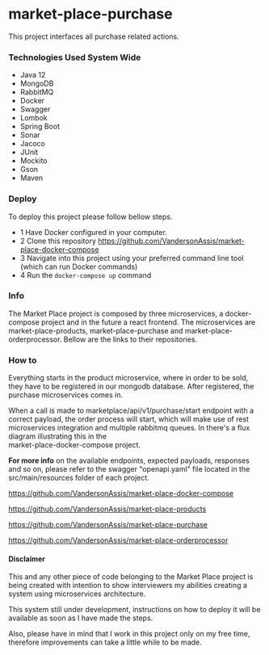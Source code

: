 # market-place-purchase
This project interfaces all purchase related actions.

### Technologies Used System Wide
- Java 12
- MongoDB
- RabbitMQ
- Docker
- Swagger
- Lombok
- Spring Boot
- Sonar
- Jacoco
- JUnit
- Mockito
- Gson
- Maven

### Deploy
To deploy this project please follow bellow steps.
- 1 Have Docker configured in your computer.
- 2 Clone this repository https://github.com/VandersonAssis/market-place-docker-compose
- 3 Navigate into this project using your preferred command line tool (which can run Docker commands)
- 4 Run the `docker-compose up` command

### Info
The Market Place project is composed by three microservices, a 
 docker-compose project and in the 
future a react frontend. The microservices are market-place-products, 
market-place-purchase and market-place-orderprocessor. Bellow are the 
links to their repositories.

### How to
Everything starts in the product microservice, where in order to be 
sold, they have to be registered in our mongodb database. After 
registered, the purchase microservices comes in. 

When a call is made to marketplace/api/v1/purchase/start endpoint with 
a correct payload, the order process will start, which will make use 
of rest microservices integration and multiple rabbitmq queues. 
In there's a flux diagram illustrating this in the  
market-place-docker-compose project.

<b>For more info</b> on the available endpoints, expected payloads, 
responses and so on, please refer to the swagger "openapi.yaml" file 
located in the src/main/resources folder of each project.

https://github.com/VandersonAssis/market-place-docker-compose

https://github.com/VandersonAssis/market-place-products

https://github.com/VandersonAssis/market-place-purchase

https://github.com/VandersonAssis/market-place-orderprocessor

#### Disclaimer
This and any other piece of code belonging to the Market Place project is 
being created with intention to show interviewers my abilities creating 
a system using microservices architecture. 

This system still under development, instructions on how to deploy it will be available as soon as I have made the steps. 

Also, please have in mind that 
I work in this project only on my free time, therefore improvements can take a little while to be made.
